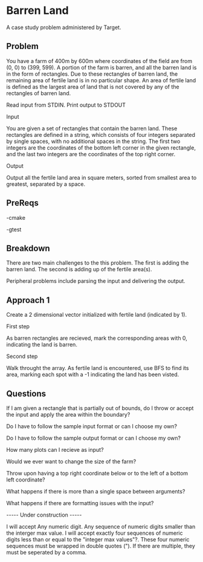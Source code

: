 # Barren Land
A case study problem administered by Target.

## Problem
You have a farm of 400m by 600m where coordinates of the field are from (0, 0) to (399, 599). A portion of the farm is barren, and all the barren land is in the form of rectangles. Due to these rectangles of barren land, the remaining area of fertile land is in no particular shape. An area of fertile land is defined as the largest area of land that is not covered by any of the rectangles of barren land. 

Read input from STDIN. Print output to STDOUT 

Input 

You are given a set of rectangles that contain the barren land. These rectangles are defined in a string, which consists of four integers separated by single spaces, with no additional spaces in the string. The first two integers are the coordinates of the bottom left corner in the given rectangle, and the last two integers are the coordinates of the top right corner. 

Output 

Output all the fertile land area in square meters, sorted from smallest area to greatest, separated by a space. 

## PreReqs
-cmake

-gtest



## Breakdown
There are two main challenges to the this problem. The first is adding the barren land. The second is adding up of the fertile area(s).

Peripheral problems include parsing the input and delivering the output.

## Approach 1
Create a 2 dimensional vector initialized with fertile land (indicated by 1).

First step

As barren rectangles are recieved, mark the corresponding areas with 0, indicating the land is barren.

Second step

Walk throught the array. As fertile land is encountered, use BFS to find its area, marking each spot with a -1 indicating the land has been visted.

## Questions
If I am given a rectangle that is partially out of bounds, do I throw or accept the input and apply the area within the boundary?

Do I have to follow the sample input format or can I choose my own?

Do I have to follow the sample output format or can I choose my own?

How many plots can I recieve as input?

Would we ever want to change the size of the farm?

Throw upon having a top right coordinate below or to the left of a bottom left coordinate?

What happens if there is more than a single space between arguments?

What happens if there are formatting issues with the input?



----- Under construction -----

I will accept
  Any numeric digit.
  Any sequence of numeric digits smaller than the interger max value.
  I will accept exactly four sequences of numeric digits less than or equal to the "integer max values"?. These four numeric sequences must be wrapped in double quotes ("). If there are multiple, they must be seperated by a comma.
  

